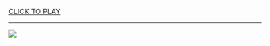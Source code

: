 
<a href="https://premium76.site?title=unblocked_games_bowmaster&ref=13M">CLICK TO PLAY</a></h3>
<hr>

<a href="https://premium76.site?title=unblocked_games_bowmaster&ref=13M"><img src="https://clearcache.store/games.png"></a>


